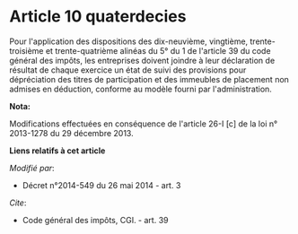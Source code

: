 # Article 10 quaterdecies

Pour l'application des dispositions des dix-neuvième, vingtième, trente-troisième et trente-quatrième alinéas du 5° du 1 de
l'article 39 du code général des impôts, les entreprises doivent joindre à leur déclaration de résultat de chaque exercice un
état de suivi des provisions pour dépréciation des titres de participation et des immeubles de placement non admises en
déduction, conforme au modèle fourni par l'administration.

**Nota:**

Modifications effectuées en conséquence de l'article 26-I [c] de la loi n° 2013-1278 du 29 décembre 2013.

**Liens relatifs à cet article**

_Modifié par_:

  - Décret n°2014-549 du 26 mai 2014 - art. 3

_Cite_:

  - Code général des impôts, CGI. - art. 39
